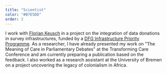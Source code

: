 ```yaml
---
title: "Scientist"
color: "#B7E5DD"
order: 2
---
```


I work with [Florian Keusch](https://floriankeusch.weebly.com/) in a project on the integration of data donations in survey infrastructures, funded by a [DFG Infrastructure Priority Programme](https://www.new-data-spaces.de/de-de/). As a researcher, I have already presented my work on "The Meaning of Care in Parliamentary Debates" at the Transforming Care Conference and am currently preparing a publication based on the feedback. I also worked as a research assistant at the University of Bremen on a project uncovering the legacy of colonialism in Africa.